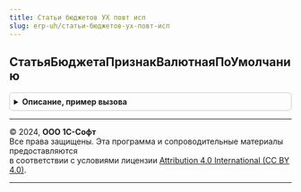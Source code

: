 ```yaml
---
title: Статьи бюджетов УХ повт исп
slug: erp-uh/статьи-бюджетов-ух-повт-исп
---
```



## СтатьяБюджетаПризнакВалютнаяПоУмолчанию
<details style="margin: 1em 0; padding: 0.5em; border: 1px solid #ccc; border-radius: 6px;">

<summary style="font-weight: bold; cursor: pointer;">Описание, пример вызова</summary>

```bsl

Функция СтатьяБюджетаПризнакВалютнаяПоУмолчанию(СтатьяБюджета) Экспорт
```

Пример вызова
```bsl
Результат = СтатьиБюджетовУХПовтИсп.СтатьяБюджетаПризнакВалютнаяПоУмолчанию(СтатьяБюджета) 
```
</details>

---

© 2024, **ООО 1С-Софт**  
Все права защищены. Эта программа и сопроводительные материалы предоставляются  
в соответствии с условиями лицензии [Attribution 4.0 International (CC BY 4.0)](https://creativecommons.org/licenses/by/4.0/legalcode).

---
